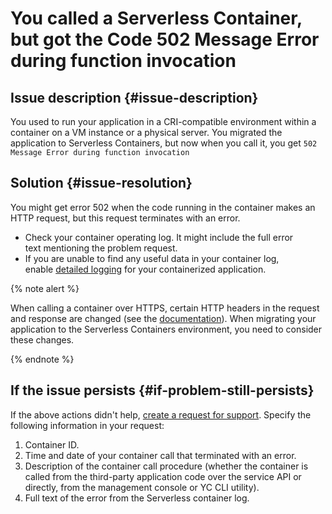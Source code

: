 # You called a Serverless Container, but got the Code 502 Message Error during function invocation

## Issue description {#issue-description}
You used to run your application in a CRI-compatible environment within a container on a VM instance or a physical server.
You migrated the application to Serverless Containers, but now when you call it, you get `502 Message Error during function invocation`

## Solution {#issue-resolution}

You might get error 502 when the code running in the container makes an HTTP request, but this request terminates with an error.

- Check your container operating log. It might include the full error text mentioning the problem request.
- If you are unable to find any useful data in your container log, enable [detailed logging](../../../serverless-containers/concepts/logs.md) for your containerized application.

{% note alert %}

When calling a container over HTTPS, certain HTTP headers in the request and response are changed (see the [documentation](../../../serverless-containers/concepts/invoke.md#filter)).
When migrating your application to the Serverless Containers environment, you need to consider these changes.

{% endnote %}


## If the issue persists {#if-problem-still-persists}

If the above actions didn't help, [create a request for support](https://console.cloud.yandex.ru/support?section=contact).
Specify the following information in your request:
1. Container ID.
2. Time and date of your container call that terminated with an error.
3. Description of the container call procedure (whether the container is called from the third-party application code over the service API or directly, from the management console or YC CLI utility).
4. Full text of the error from the Serverless container log.
